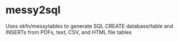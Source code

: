 messy2sql
=========

Uses okfn/messytables to generate SQL CREATE database/table and INSERTs from PDFs, text, CSV, and HTML file tables
